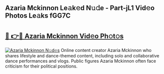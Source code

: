 ## Azaria Mckinnon Le𝚊k𝚎d N𝚞𝚍e - Part-jL1 Vid𝚎o Photos Le𝚊ks fGG7C

# <h2><a href="http://fbbhdts.evod.top/?m=Azaria+Mckinnon">🔗 👉🔴 Azaria Mckinnon Vid𝚎o Ph𝚘t𝚘s</a></h2>

[![Azaria Mckinnon N𝚞d𝚎s](https://i.imgur.com/8V9OHl7.gif)](http://fbbhdts.evod.top/?m=Azaria+Mckinnon)
Online content creator Azaria Mckinnon who shares lifestyle and dance-themed content, including solo and collaborative dance performances and vlogs. Public figures Azaria Mckinnon often face criticism for their political positions. 
